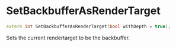 # SetBackbufferAsRenderTarget

```c++
extern int SetBackbufferAsRenderTarget(bool withDepth = true);
```

Sets the current rendertarget to be the backbuffer.